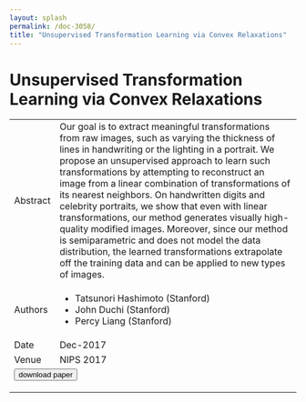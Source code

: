 ```yaml
---
layout: splash
permalink: /doc-3058/
title: "Unsupervised Transformation Learning via Convex Relaxations"
---
```


# Unsupervised Transformation Learning via Convex Relaxations

<table>
    <tbody>
    <tr>
        <td>Abstract</td>
        <td>Our goal is to extract meaningful transformations from raw images, such as varying the thickness of lines in handwriting or the lighting in a portrait. We propose an unsupervised approach to learn such transformations by attempting to reconstruct an image from a linear combination of transformations of its nearest neighbors. On handwritten digits and celebrity portraits, we show that even with linear transformations, our method generates visually high-quality modified images. Moreover, since our method is semiparametric and does not model the data distribution, the learned transformations extrapolate off the training data and can be applied to new types of images.</td>
    </tr>
    <tr>
        <td>Authors</td>
        <td>
            <ul>
                <li>Tatsunori Hashimoto (Stanford)</li>
                <li>John Duchi (Stanford)</li>
                <li>Percy Liang (Stanford)</li>
            </ul>
        </td>
    </tr>
    <tr>
        <td>Date</td>
        <td>Dec-2017</td>
    </tr>
    <tr>
        <td>Venue</td>
        <td>NIPS 2017</td>
    </tr>
        <tr>
            <td colspan="2">
                <form method="get" action="https://ibm.box.com/v/doc-3058-paper">
                    <button type="submit">download paper</button>
                </form>
            </td>
        </tr>
    </tbody>
</table>
